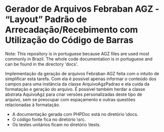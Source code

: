 # Gerador de Arquivos Febraban AGZ - “Layout” Padrão de Arrecadação/Recebimento com Utilização do Código de Barras

Note: This repository is in portuguese because AGZ files are used most commonly in Brazil. The whole code documentation is in portuguese and can be found in the directory 'docs'.

Implementação da geração de arquivos Febraban AGZ feita com o intuito de simplificar esta tarefa. Com ela é possível apenas informar o conteúdo dos campos para uma instância da classe ArquivoAgzPadrao e ela cuida da formatação e geração do arquivo. É possível também herdar a classe abstrata AquivoAgz para criar versões personalizadas deste tipo de arquivo, sem se preocupar com espaçamento e outras questões relacionadas à formatação.

* A documentação gerada com PHPDoc está no diretório \docs.
* O código fonte fica no diretório \src.
* Os testes unitários ficam no diretório \tests.
